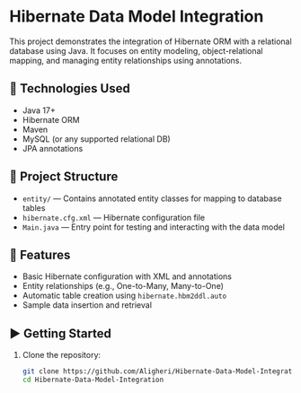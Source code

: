 # Hibernate Data Model Integration

This project demonstrates the integration of Hibernate ORM with a relational database using Java. It focuses on entity modeling, object-relational mapping, and managing entity relationships using annotations.

## 🔧 Technologies Used

- Java 17+
- Hibernate ORM
- Maven
- MySQL (or any supported relational DB)
- JPA annotations

## 📁 Project Structure

- `entity/` — Contains annotated entity classes for mapping to database tables
- `hibernate.cfg.xml` — Hibernate configuration file
- `Main.java` — Entry point for testing and interacting with the data model

## 🚀 Features

- Basic Hibernate configuration with XML and annotations
- Entity relationships (e.g., One-to-Many, Many-to-One)
- Automatic table creation using `hibernate.hbm2ddl.auto`
- Sample data insertion and retrieval

## ▶️ Getting Started

1. Clone the repository:
   ```bash
   git clone https://github.com/Aligheri/Hibernate-Data-Model-Integration.git
   cd Hibernate-Data-Model-Integration
